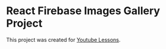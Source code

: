 # React Firebase Images Gallery Project

This project was created for [Youtube Lessons](https://www.youtube.com/watch?v=74rGC1e77tw&list=PLufbXXGswL_qTK6wu3yxprYXL42y9Nvh-).
